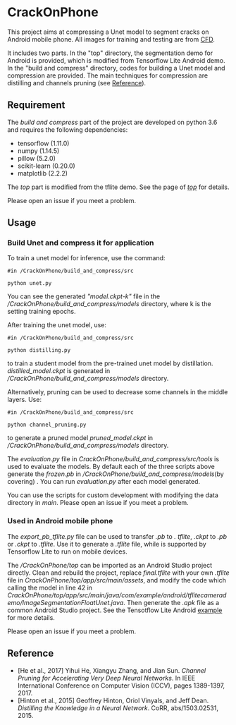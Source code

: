 # CrackOnPhone

This project aims at compressing a Unet model to segment cracks on Android mobile phone. All images for training and testing are from [CFD](https://github.com/cuilimeng/CrackForest-dataset).

It includes two parts. In the "top" directory, the segmentation demo for Android is provided, which is modified from Tensorflow Lite Android demo. In the "build and compress" directory, codes for building a Unet model and compression are provided. The main techniques for compression are distilling and channels pruning (see [Reference](#reference)).

## Requirement
The *build and compress* part of the project are developed on python 3.6 and requires the following dependencies:
- tensorflow (1.11.0)
- numpy (1.14.5)
- pillow (5.2.0)
- scikit-learn (0.20.0)
- matplotlib (2.2.2)

The *top* part is modified from the tflite demo. See the page of [*top*](https://github.com/ferriswym/CrackOnPhone/tree/master/top) for details. 

Please open an issue if you meet a problem.

## Usage

### Build Unet and compress it for application
To train a unet model for inference, use the command:
```
#in /CrackOnPhone/build_and_compress/src

python unet.py  
```

You can see the generated *"model.ckpt-k"* file in the */CrackOnPhone/build_and_compress/models* directory, where k is the setting training epochs. 

After training the unet model, use:
```
#in /CrackOnPhone/build_and_compress/src

python distilling.py
```
to train a student model from the pre-trained unet model by distillation. *distilled_model.ckpt* is generated in */CrackOnPhone/build_and_compress/models* directory.

Alternatively, pruning can be used to decrease some channels in the middle layers. Use:
```
#in /CrackOnPhone/build_and_compress/src

python channel_pruning.py
```
to generate a pruned model *pruned_model.ckpt* in */CrackOnPhone/build_and_compress/models* directory.

The *evaluation.py* file in *CrackOnPhone/build_and_compress/src/tools*  is used to evaluate the models. By default each of the three scripts above  generate the *frozen.pb* in */CrackOnPhone/build_and_compress/models*(by covering) . You can run *evaluation.py* after each model generated.

You can use the scripts for custom development with modifying the data directory in *main*. Please open an issue if you meet a problem.

### Used in Android mobile phone
The *export_pb_tflite.py* file can be used to transfer *.pb* to *. tflite*, *.ckpt* to *.pb* or *.ckpt* to *.tflite*. Use it to generate a *.tflite* file, while is supported by Tensorflow Lite to run on mobile devices.

The */CrackOnPhone/top* can be imported as an Android Studio project directly. Clean and rebuild the project, replace *final.tflite* with your own *.tflite* file in *CrackOnPhone/top/app/src/main/assets*, and modify the code which calling the model in line 42 in *CrackOnPhone/top/app/src/main/java/com/example/android/tflitecamerademo/ImageSegmentationFloatUnet.java*. Then generate the *.apk* file as a common Android Studio project.
See the Tensotflow Lite Android [example](https://github.com/tensorflow/tensorflow/tree/master/tensorflow/lite/examples/android/app) for more details.

Please open an issue if you meet a problem.

## Reference
* [He et al., 2017] Yihui He, Xiangyu Zhang, and Jian Sun. *Channel Pruning for Accelerating Very Deep Neural Networks*. In IEEE International Conference on Computer Vision (ICCV), pages 1389-1397, 2017.
* [Hinton et al., 2015] Geoffrey Hinton, Oriol Vinyals, and Jeff Dean. *Distilling the Knowledge in a Neural Network*. CoRR, abs/1503.02531, 2015.

